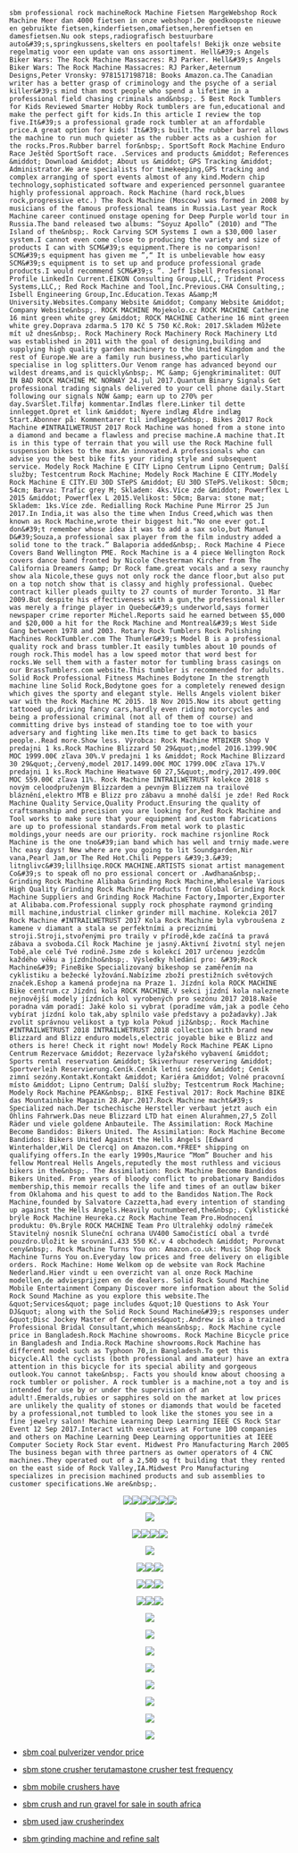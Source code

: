 
```
sbm professional rock machineRock Machine Fietsen MargeWebshop Rock Machine Meer dan 4000 fietsen in onze webshop!.De goedkoopste nieuwe en gebruikte fietsen,kinderfietsen,omafietsen,herenfietsen en damesfietsen.Nu ook steps,radiografisch bestuurbare auto&#39;s,springkussens,skelters en pooltafels! Bekijk onze website regelmatig voor een update van ons assortiment. Hell&#39;s Angels Biker Wars: The Rock Machine Massacres: RJ Parker. Hell&#39;s Angels Biker Wars: The Rock Machine Massacres: RJ Parker,Aeternum Designs,Peter Vronsky: 9781517198718: Books Amazon.ca.The Canadian writer has a better grasp of criminology and the psyche of a serial killer&#39;s mind than most people who spend a lifetime in a professional field chasing criminals and&nbsp;. 5 Best Rock Tumblers for Kids Reviewed Smarter Hobby Rock tumblers are fun,educational and make the perfect gift for kids.In this article I review the top five.It&#39;s a professional grade rock tumbler at an affordable price.A great option for kids! It&#39;s built.The rubber barrel allows the machine to run much quieter as the rubber acts as a cushion for the rocks.Pros.Rubber barrel for&nbsp;. SportSoft Rock Machine Enduro Race Ještěd SportSoft race. .Services and products &middot; References &middot; Download &middot; About us &middot; GPS Tracking &middot; Administrator.We are specialists for timekeeping,GPS tracking and complex arranging of sport events almost of any kind.Modern chip technology,sophisticated software and experienced personnel guarantee highly professional approach. Rock Machine (hard rock,blues rock,progressive etc.) The Rock Machine (Moscow) was formed in 2008 by musicians of the famous professional teams in Russia.Last year Rock Machine career continued onstage opening for Deep Purple world tour in Russia.The band released two albums: “Soyuz Apollo” (2010) and “The Island of the&nbsp;. Rock Carving SCM Systems I own a $30,000 laser system.I cannot even come close to producing the variety and size of products I can with SCM&#39;s equipment.There is no comparison! SCM&#39;s equipment has given me ”,“ It is unbelievable how easy SCM&#39;s equipment is to set up and produce professional grade products.I would recommend SCM&#39;s ”. Jeff Isbell Professional Profile LinkedIn Current.EIKON Consulting Group,LLC,; Trident Process Systems,LLC,; Red Rock Machine and Tool,Inc.Previous.CHA Consulting,; Isbell Engineering Group,Inc.Education.Texas A&amp;M University.Websites.Company Website &middot; Company Website &middot; Company Website&nbsp;. ROCK MACHINE Mojekolo.cz ROCK MACHINE Catherine 16 mint green white grey &middot; ROCK MACHINE Catherine 16 mint green white grey.Doprava zdarma.5 170 Kč 5 750 Kč.Rok: 2017.Skladem Můžete mít už dnes&nbsp;. Rock Machinery Rock Machinery Rock Machinery Ltd was established in 2011 with the goal of designing,building and supplying high quality garden machinery to the United Kingdom and the rest of Europe.We are a family run business,who particularly specialise in log splitters.Our Venom range has advanced beyond our wildest dreams,and is quickly&nbsp;. MC &amp; Gjengkriminalitet: OUT IN BAD ROCK MACHINE MC NORWAY 24.jul 2017.Quantum Binary Signals Get professional trading signals delivered to your cell phone daily.Start following our signals NOW &amp; earn up to 270% per day.SvarSlet.Tilføj kommentar.Indlæs flere.Linker til dette innlegget.Opret et link &middot; Nyere indlæg Ældre indlæg Start.Abonner på: Kommentarer til indlægget&nbsp;. Bikes 2017 Rock Machine #INTRAILWETRUST 2017 Rock Machine was honed from a stone into a diamond and became a flawless and precise machine.A machine that.It is in this type of terrain that you will use the Rock Machine full suspension bikes to the max.An innovated.A professionals who can advise you the best bike fits your riding style and subsequent service. Modely Rock Machine E CITY Lipno Centrum Lipno Centrum; Další služby; Testcentrum Rock Machine; Modely Rock Machine E CITY.Modely Rock Machine E CITY.EU 30D STePS &middot; EU 30D STePS.Velikost: 50cm; 54cm; Barva: Trafic grey M; Skladem: 4ks.Více zde &middot; Powerflex L 2015 &middot; Powerflex L 2015.Velikost: 50cm; Barva: stone mat; Skladem: 1ks.Více zde. Redialling Rock Machine Pune Mirror 25 Jun 2017.In India,it was also the time when Indus Creed,which was then known as Rock Machine,wrote their biggest hit.“No one ever got.I don&#39;t remember whose idea it was to add a sax solo,but Manuel D&#39;Souza,a professional sax player from the film industry added a solid tone to the track.” Balaporia added&nbsp;. Rock Machine 4 Piece Covers Band Wellington PME. Rock Machine is a 4 piece Wellington Rock covers dance band fronted by Nicole Chesterman Kircher from The California Dreamers &amp; Dr Rock fame.great vocals and a sexy raunchy show ala Nicole,these guys not only rock the dance floor,but also put on a top notch show that is classy and highly professional. Quebec contract killer pleads guilty to 27 counts of murder Toronto. 31 Mar 2009.But despite his effectiveness with a gun,the professional killer was merely a fringe player in Quebec&#39;s underworld,says former newspaper crime reporter Michel.Reports said he earned between $5,000 and $20,000 a hit for the Rock Machine and Montreal&#39;s West Side Gang between 1978 and 2003. Rotary Rock Tumblers Rock Polishing Machines RockTumbler.com The Thumler&#39;s Model B is a professional quality rock and brass tumbler.It easily tumbles about 10 pounds of rough rock.This model has a low speed motor that word best for rocks.We sell them with a faster motor for tumbling brass casings on our BrassTumblers.com website.This tumbler is recommended for adults. Solid Rock Professional Fitness Machines Bodytone In the strength machine line Solid Rock,Bodytone goes for a completely renewed design which gives the sporty and elegant style. Hells Angels violent biker war with the Rock Machine MC 2015. 18 Nov 2015.Now its about getting tattooed up,driving fancy cars,hardly even riding motorcycles and being a professional criminal (not all of them of course) and committing drive bys instead of standing toe to toe with your adversary and fighting like men.Its time to get back to basics people.﻿.Read more.Show less. Výrobca: Rock Machine MTBIKER Shop V predajni 1 ks.Rock Machine Blizzard 50 29&quot;,model 2016.1399.90€ MOC 1999.00€ zľava 30%.V predajni 1 ks &middot; Rock Machine Blizzard 30 29&quot;,červený,model 2017.1499.00€ MOC 1799.00€ zľava 17%.V predajni 1 ks.Rock Machine Heatwave 60 27,5&quot;,modrý,2017.499.00€ MOC 559.00€ zľava 11%. Rock Machine INTRAILWETRUST kolekce 2018 s novým celoodpruženým Blizzardem a pevným Blizzem na trailové bláznění,elektro MTB e Blizz pro zábavu a mnohé další je zde! Red Rock Machine Quality Service,Quality Product.Ensuring the quality of craftsmanship and precision you are looking for,Red Rock Machine and Tool works to make sure that your equipment and custom fabrications are up to professional standards.From metal work to plastic moldings,your needs are our priority. rock machine rsjonline Rock Machine is the one tno&#39;ian band which has well and trniy made.were lhc easy days! New where are you going to lit Soundgarden,Nir vana,Pearl Jam,or The Red Hot.Chili Peppers &#39;3.&#39; litnglivc&#39;lillhsiqe.ROCK MACHINE.ARTISTS sionat artist management Co&#39;s to speak oﬂ no pro essional concert or .Awdhana&nbsp;. Grinding Rock Machine Alibaba Grinding Rock Machine,Wholesale Various High Quality Grinding Rock Machine Products from Global Grinding Rock Machine Suppliers and Grinding Rock Machine Factory,Importer,Exporter at Alibaba.com.Professional supply rock phosphate raymond grinding mill machine,industrial clinker grinder mill machine. Kolekcia 2017 Rock Machine #INTRAILWETRUST 2017 Kola Rock Machine byla vybroušena z kamene v diamant a stala se perfektními a precizními stroji.Stroji,stvořenými pro traily v přírodě,kde začíná ta pravá zábava a svoboda.Cíl Rock Machine je jasný.Aktivní životní styl nejen Tobě,ale celé Tvé rodině.Jsme zde s kolekcí 2017 určenou jezdcům každého věku a jízdního&nbsp;. Výsledky hledání pro: &#39;Rock Machine&#39; FineBike Specializovaný bikeshop se zaměřením na cyklistiku a bežecké lyžování.Nabízíme zboží prestižních světových značek.Eshop a kamená prodejna na Praze 1. Jízdní kola ROCK MACHINE Bike centrum.cz Jízdní kola ROCK MACHINE.V sekci jízdní kola naleznete nejnovější modely jízdních kol vyrobených pro sezónu 2017 2018.Naše poradna vám poradí: Jaké kolo si vybrat (poradíme vám,jak a podle čeho vybírat jízdní kolo tak,aby splnilo vaše představy a požadavky).Jak zvolit správnou velikost a typ kola Pokud již&nbsp;. Rock Machine #INTRAILWETRUST 2018 INTRAILWETRUST 2018 collection with brand new Blizzard and Blizz enduro models,electric joyable bike e Blizz and others is here! Check it right now! Modely Rock Machine PEAK Lipno Centrum Rezervace &middot; Rezervace lyžařského vybavení &middot; Sports rental reservation &middot; Skiverhuur reservering &middot; Sportverleih Reservierung.Ceník.Ceník letní sezóny &middot; Ceník zimní sezóny.Kontakt.Kontakt &middot; Kariéra &middot; Volné pracovní místo &middot; Lipno Centrum; Další služby; Testcentrum Rock Machine; Modely Rock Machine PEAK&nbsp;. BIKE Festival 2017: Rock Machine BIKE das Mountainbike Magazin 28.Apr.2017.Rock Machine macht&#39;s Specialized nach.Der tschechische Hersteller verbaut jetzt auch ein Öhlins Fahrwerk.Das neue Blizzard LTD hat einen Alurahmen,27,5 Zoll Räder und viele goldene Anbauteile. The Assimilation: Rock Machine Become Bandidos: Bikers United. The Assimilation: Rock Machine Become Bandidos: Bikers United Against the Hells Angels [Edward Winterhalder,Wil De Clercq] on Amazon.com.*FREE* shipping on qualifying offers.In the early 1990s,Maurice “Mom” Boucher and his fellow Montreal Hells Angels,reputedly the most ruthless and vicious bikers in the&nbsp;. The Assimilation: Rock Machine Become Bandidos Bikers United. From years of bloody conflict to probationary Bandidos membership,this memoir recalls the life and times of an outlaw biker from Oklahoma and his quest to add to the Bandidos Nation.The Rock Machine,founded by Salvatore Cazzetta,had every intention of standing up against the Hells Angels.Heavily outnumbered,the&nbsp;. Cyklistické brýle Rock Machine Heureka.cz Rock Machine Team Pro.Hodnocení produktu: 0%.Brýle ROCK MACHINE Team Pro Ultralehký odolný rámeček Stavitelný nosník Sluneční ochrana UV400 Samočistící obal a tvrdé pouzdro.Uložit ke srovnání.433 550 Kč.v 4 obchodech &middot; Porovnat ceny&nbsp;. Rock Machine Turns You on: Amazon.co.uk: Music Shop Rock Machine Turns You on.Everyday low prices and free delivery on eligible orders. Rock Machine: Home Welkom op de website van Rock Machine Nederland.Hier vindt u een overzicht van al onze Rock Machine modellen,de adviesprijzen en de dealers. Solid Rock Sound Machine Mobile Entertainment Company Discover more information about the Solid Rock Sound Machine as you explore this website.The &quot;Services&quot; page includes &quot;10 Questions to Ask Your DJ&quot; along with the Solid Rock Sound Machine&#39;s responses under &quot;Disc Jockey Master of Ceremonies&quot;.Andrew is also a trained Professional Bridal Consultant,which means&nbsp;. Rock Machine cycle price in Bangladesh.Rock Machine showrooms. Rock Machine Bicycle price in Bangladesh and India.Rock Machine showrooms.Rock Machine has different model such as Typhoon 70,in Bangladesh.To get this bicycle.All the cyclists (both professional and amateur) have an extra attention in this bicycle for its special ability and gorgeous outlook.You cannot take&nbsp;. Facts you should know about choosing a rock tumbler or polisher. A rock tumbler is a machine,not a toy and is intended for use by or under the supervision of an adult!.Emeralds,rubies or sapphires sold on the market at low prices are unlikely the quality of stones or diamonds that would be faceted by a professional,not tumbled to look like the stones you see in a fine jewelry salon! Machine Learning Deep Learning IEEE CS Rock Star Event 12 Sep 2017.Interact with executives at Fortune 100 companies and others on Machine Learning Deep Learning opportunities at IEEE Computer Society Rock Star event. Midwest Pro Manufacturing March 2005 The business began with three partners as owner operators of 4 CNC machines.They operated out of a 2,500 sq ft building that they rented on the east side of Rock Valley,IA.Midwest Pro Manufacturing specializes in precision machined products and sub assemblies to customer specifications.We are&nbsp;. 
```

<div align="center">
  
<a rel="nofollow" href="https://m.shibang-china.com?f=github&k=sbm+professional+rock+machine"><img src="https://static.shibang-china.com/en/l.png"></a><img src="https://static.shibang-china.com/en/hw.png"><a rel="nofollow" href="https://m.shibang-china.com/product/?f=github&k=sbm+professional+rock+machine"><img src="https://static.shibang-china.com/en/p.png"></a><a rel="nofollow" href="https://m.shibang-china.com/cases/?f=github&k=sbm+professional+rock+machine"><img src="https://static.shibang-china.com/en/c.png"></a><a rel="nofollow" href="https://m.shibang-china.com/news/?f=github&k=sbm+professional+rock+machine"><img src="https://static.shibang-china.com/en/n.png"></a><a rel="nofollow" href="https://m.shibang-china.com?f=github&k=sbm+professional+rock+machine"><img src="https://static.shibang-china.com/en/m.png"></a>

<a rel="nofollow" href="https://m.shibang-china.com/product/?f=github&k=sbm+professional+rock+machine"><img src="https://static.shibang-china.com/en/b.jpg"></a>
  
<a rel="nofollow" href="https://m.shibang-china.com/solution-aggregate.html?f=github&k=sbm+professional+rock+machine"><img src="https://static.shibang-china.com/en/a.jpg"></a><a rel="nofollow" href="https://m.shibang-china.com/solution-mine.html?f=github&k=sbm+professional+rock+machine"><img src="https://static.shibang-china.com/en/m.jpg"></a><a rel="nofollow" href="https://m.shibang-china.com/solution-mill.html?f=github&k=sbm+professional+rock+machine"><img src="https://static.shibang-china.com/en/g.jpg"></a><a rel="nofollow" href="https://m.shibang-china.com/solution-epc.html?f=github&k=sbm+professional+rock+machine"><img src="https://static.shibang-china.com/en/e.jpg"></a>

<a rel="nofollow" href="https://m.shibang-china.com/product/?f=github&k=sbm+professional+rock+machine"><img src="https://static.shibang-china.com/en/a-p.png"></a>

<a rel="nofollow" href="https://m.shibang-china.com/product/crusher/c6x.html?f=github&k=sbm+professional+rock+machine"><img src="https://static.shibang-china.com/en/j.jpg"></a><a rel="nofollow" href="https://m.shibang-china.com/product/crusher/ci5x.html?f=github&k=sbm+professional+rock+machine"><img src="https://static.shibang-china.com/en/i.jpg"></a><a rel="nofollow" href="https://m.shibang-china.com/product/crusher/hst.html?f=github&k=sbm+professional+rock+machine"><img src="https://static.shibang-china.com/en/c.jpg"></a>

<a rel="nofollow" href="https://m.shibang-china.com/product/mill/mtw.html?f=github&k=sbm+professional+rock+machine"><img src="https://static.shibang-china.com/en/mtw.jpg"></a><a rel="nofollow" href="https://m.shibang-china.com/product/mill/scm.html?f=github&k=sbm+professional+rock+machine"><img src="https://static.shibang-china.com/en/scm.jpg"></a><a rel="nofollow" href="https://m.shibang-china.com/product/mill/lm.html?f=github&k=sbm+professional+rock+machine"><img src="https://static.shibang-china.com/en/lm.jpg"></a>

<a rel="nofollow" href="https://m.shibang-china.com/product/sand/vsi6x.html?f=github&k=sbm+professional+rock+machine"><img src="https://static.shibang-china.com/en/6x.jpg"></a><a rel="nofollow" href="https://m.shibang-china.com/product/sand/vu.html?f=github&k=sbm+professional+rock+machine"><img src="https://static.shibang-china.com/en/vu.jpg"></a><a rel="nofollow" href="https://m.shibang-china.com/product/mobile/klun.html?f=github&k=sbm+professional+rock+machine"><img src="https://static.shibang-china.com/en/k.jpg"></a>

<a rel="nofollow" href="https://m.shibang-china.com/cases/?f=github&k=sbm+professional+rock+machine"><img src="https://static.shibang-china.com/en/case.png"></a>

<a rel="nofollow" href="https://m.shibang-china.com/cases/aggregate/202.html?f=github&k=sbm+professional+rock+machine"><img src="https://static.shibang-china.com/en/c-1.jpg"></a>

<a rel="nofollow" href="https://m.shibang-china.com/cases/aggregate/203.html?f=github&k=sbm+professional+rock+machine"><img src="https://static.shibang-china.com/en/c-2.jpg"></a>

<a rel="nofollow" href="https://m.shibang-china.com/cases/mill/123.html?f=github&k=sbm+professional+rock+machine"><img src="https://static.shibang-china.com/en/c-3.jpg"></a>

<a rel="nofollow" href="https://m.shibang-china.com/contact_us.html?f=github&k=sbm+professional+rock+machine"><img src="https://static.shibang-china.com/en/contact.png"></a>

<a rel="nofollow" href="https://swt.shibang-china.com/?f=github&k=sbm+professional+rock+machine"><img src="https://static.shibang-china.com/en/chat.png"></a>

<a rel="nofollow" href="https://whatsapp.shibangsoft.com/WhatsApp.php?f=github&k=sbm+professional+rock+machine"><img src="https://static.shibang-china.com/en/whatsapp.png"></a>

<a rel="nofollow" href="https://m.shibang-china.com/?f=github&k=sbm+professional+rock+machine"><img src="https://static.shibang-china.com/en/website.png"></a>

</div>


* [sbm coal pulverizer vendor price](sbm%20coal%20pulverizer%20vendor%20price.md)

* [sbm stone crusher terutamastone crusher test frequency](sbm%20stone%20crusher%20terutamastone%20crusher%20test%20frequency.md)

* [sbm mobile crushers have](sbm%20mobile%20crushers%20have.md)

* [sbm crush and run gravel for sale in south africa](sbm%20crush%20and%20run%20gravel%20for%20sale%20in%20south%20africa.md)

* [sbm used jaw crusherindex](sbm%20used%20jaw%20crusherindex.md)

* [sbm grinding machine and refine salt](sbm%20grinding%20machine%20and%20refine%20salt.md)